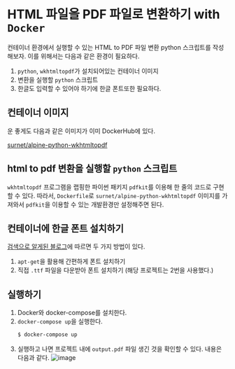 # HTML 파일을 PDF 파일로 변환하기 with `Docker`

컨테이너 환경에서 실행할 수 있는 HTML to PDF 파일 변환 python 스크립트를 작성해보자.
이를 위해서는 다음과 같은 환경이 필요하다.

1. `python`, `wkhtmltopdf`가 설치되어있는 컨테이너 이미지
2. 변환을 실행할 `python` 스크립트
3. 한글도 입력할 수 있어야 하기에 한글 폰트또한 필요하다.

## 컨테이너 이미지

운 좋게도 다음과 같은 이미지가 이미 DockerHub에 있다.

[surnet/alpine-python-wkhtmltopdf](https://hub.docker.com/r/surnet/alpine-python-wkhtmltopdf)

## html to pdf 변환을 실행할 `python` 스크립트

`wkhtmltopdf` 프로그램을 랩핑한 파이썬 패키지 `pdfkit`를 이용해 한 줄의 코드로 구현할 수 있다.
따라서, `Dockerfile`로 `surnet/alpine-python-wkhtmltopdf` 이미지를 가져와서 `pdfkit`을 이용할 수 있는 개발환경만 설정해주면 된다.

## 컨테이너에 한글 폰트 설치하기

[검색으로 알게된 블로그](https://thekkom.tistory.com/m/15)에 따르면 두 가지 방법이 있다.

1. `apt-get`을 활용해 간편하게 폰트 설치하기
2. 직접 `.ttf` 파일을 다운받아 폰트 설치하기 (해당 프로젝트는 2번을 사용했다.)

## 실행하기

1. Docker와 docker-compose를 설치한다.
2. `docker-compose up`을 실행한다.
   ```bash
   $ docker-compose up
   ```
3. 실행하고 나면 프로젝트 내에 `output.pdf` 파일 생긴 것을 확인할 수 있다. 내용은 다음과 같다.
   ![image](https://user-images.githubusercontent.com/32446834/149945505-9c23b219-ad4a-4328-99ec-32054ac3e8e8.png)

